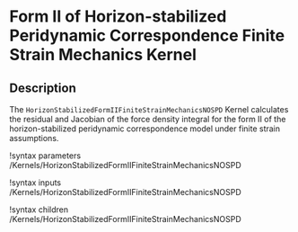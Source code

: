 # Form II of Horizon-stabilized Peridynamic Correspondence Finite Strain Mechanics Kernel

## Description

The `HorizonStabilizedFormIIFiniteStrainMechanicsNOSPD` Kernel calculates the residual and Jacobian of the force density integral for the form II of the horizon-stabilized peridynamic correspondence model under finite strain assumptions.


!syntax parameters /Kernels/HorizonStabilizedFormIIFiniteStrainMechanicsNOSPD

!syntax inputs /Kernels/HorizonStabilizedFormIIFiniteStrainMechanicsNOSPD

!syntax children /Kernels/HorizonStabilizedFormIIFiniteStrainMechanicsNOSPD
